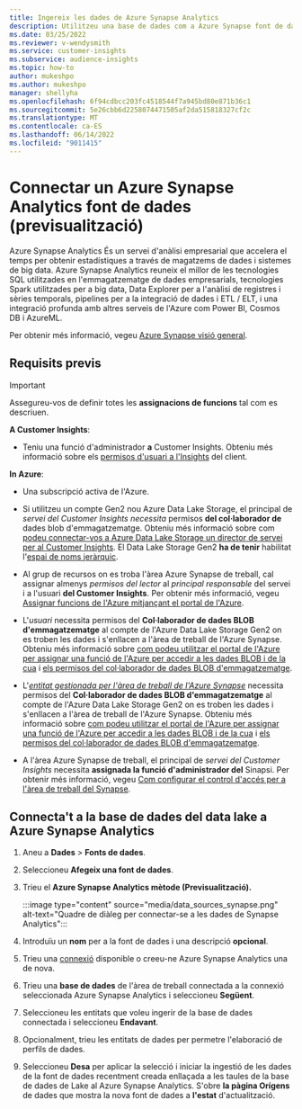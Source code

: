 ```yaml
---
title: Ingereix les dades de Azure Synapse Analytics
description: Utilitzeu una base de dades com a Azure Synapse font de dades al Dynamics 365 Customer Insights.
ms.date: 03/25/2022
ms.reviewer: v-wendysmith
ms.service: customer-insights
ms.subservice: audience-insights
ms.topic: how-to
author: mukeshpo
ms.author: mukeshpo
manager: shellyha
ms.openlocfilehash: 6f94cdbcc203fc4518544f7a945bd80e871b36c1
ms.sourcegitcommit: 5e26cbb6d2258074471505af2da515818327cf2c
ms.translationtype: MT
ms.contentlocale: ca-ES
ms.lasthandoff: 06/14/2022
ms.locfileid: "9011415"
---
```

# <a name="connect-an-azure-synapse-analytics-data-source-preview"></a>Connectar un Azure Synapse Analytics font de dades (previsualització)

Azure Synapse Analytics És un servei d'anàlisi empresarial que accelera el temps per obtenir estadístiques a través de magatzems de dades i sistemes de big data. Azure Synapse Analytics reuneix el millor de les tecnologies SQL utilitzades en l'emmagatzematge de dades empresarials, tecnologies Spark utilitzades per a big data, Data Explorer per a l'anàlisi de registres i sèries temporals, pipelines per a la integració de dades i ETL / ELT, i una integració profunda amb altres serveis de l'Azure com Power BI, Cosmos DB i AzureML.

Per obtenir més informació, vegeu [Azure Synapse visió general](/azure/synapse-analytics/overview-what-is).

## <a name="prerequisites"></a>Requisits previs

> [!IMPORTANT]
> Assegureu-vos de definir totes les **assignacions de funcions** tal com es descriuen.  

**A Customer Insights**:

* Teniu una funció d'administrador **a** Customer Insights. Obteniu més informació sobre els [permisos d'usuari a l'Insights](permissions.md#assign-roles-and-permissions) del client.

**In Azure**:

- Una subscripció activa de l'Azure.

- Si utilitzeu un compte Gen2 nou Azure Data Lake Storage, el principal de *servei del Customer Insights necessita* permisos **del col·laborador de** dades blob d'emmagatzematge. Obteniu més informació sobre com [podeu connectar-vos a Azure Data Lake Storage un director de servei per al Customer Insights](connect-service-principal.md). El Data Lake Storage Gen2 **ha de tenir** habilitat l'[espai de noms jeràrquic](/azure/storage/blobs/data-lake-storage-namespace).

- Al grup de recursos on es troba l'àrea Azure Synapse de treball, cal assignar almenys *permisos del lector* al *principal responsable* del servei i a l'usuari **del Customer Insights**. Per obtenir més informació, vegeu [Assignar funcions de l'Azure mitjançant el portal de l'Azure](/azure/role-based-access-control/role-assignments-portal).

- L'*usuari* necessita permisos del **Col·laborador de dades BLOB d'emmagatzematge** al compte de l'Azure Data Lake Storage Gen2 on es troben les dades i s'enllacen a l'àrea de treball de l'Azure Synapse. Obteniu més informació sobre [com podeu utilitzar el portal de l'Azure per assignar una funció de l'Azure per accedir a les dades BLOB i de la cua](/azure/storage/common/storage-auth-aad-rbac-portal) i [els permisos del col·laborador de dades BLOB d'emmagatzematge](/azure/role-based-access-control/built-in-roles#storage-blob-data-contributor).

- L'*[entitat gestionada per l'àrea de treball de l'Azure Synapse](/azure/synapse-analytics/security/synapse-workspace-managed-identity)* necessita permisos del **Col·laborador de dades BLOB d'emmagatzematge** al compte de l'Azure Data Lake Storage Gen2 on es troben les dades i s'enllacen a l'àrea de treball de l'Azure Synapse. Obteniu més informació sobre [com podeu utilitzar el portal de l'Azure per assignar una funció de l'Azure per accedir a les dades BLOB i de la cua](/azure/storage/common/storage-auth-aad-rbac-portal) i [els permisos del col·laborador de dades BLOB d'emmagatzematge](/azure/role-based-access-control/built-in-roles#storage-blob-data-contributor).

- A l'àrea Azure Synapse de treball, el principal de *servei del Customer Insights* necessita **assignada la funció d'administrador del** Sinapsi. Per obtenir més informació, vegeu [Com configurar el control d'accés per a l'àrea de treball del Synapse](/azure/synapse-analytics/security/how-to-set-up-access-control).

## <a name="connect-to-the-data-lake-database-in-azure-synapse-analytics"></a>Connecta't a la base de dades del data lake a Azure Synapse Analytics

1. Aneu a **Dades** > **Fonts de dades**.

1. Seleccioneu **Afegeix una font de dades**.

1. Trieu el **Azure Synapse Analytics mètode (Previsualització).**

   :::image type="content" source="media/data_sources_synapse.png" alt-text="Quadre de diàleg per connectar-se a les dades de Synapse Analytics":::
  
1. Introduïu un **nom** per a la font de dades i una descripció **opcional**.

1. Trieu una [connexió](connections.md) disponible o creeu-ne Azure Synapse Analytics una de nova.

1. Trieu una **base de dades** de l'àrea de treball connectada a la connexió seleccionada Azure Synapse Analytics i seleccioneu **Següent**.

1. Seleccioneu les entitats que voleu ingerir de la base de dades connectada i seleccioneu **Endavant**.

1. Opcionalment, trieu les entitats de dades per permetre l'elaboració de perfils de dades.

1. Seleccioneu **Desa** per aplicar la selecció i iniciar la ingestió de les dades de la font de dades recentment creada enllaçada a les taules de la base de dades de Lake al Azure Synapse Analytics. S'obre **la pàgina Orígens** de dades que mostra la nova font de dades a **l'estat** d'actualització.
